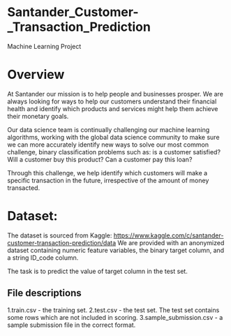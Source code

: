 # Santander_Customer-_Transaction_Prediction
Machine Learning Project
# Overview
At Santander our mission is to help people and businesses prosper. We are always looking for ways to help our customers understand their financial health and identify which products and services might help them achieve their monetary goals.

Our data science team is continually challenging our machine learning algorithms, working with the global data science community to make sure we can more accurately identify new ways to solve our most common challenge, binary classification problems such as: is a customer satisfied? Will a customer buy this product? Can a customer pay this loan?

Through this challenge, we help identify which customers will make a specific transaction in the future, irrespective of the amount of money transacted.
# Dataset:
The dataset is sourced from Kaggle: https://www.kaggle.com/c/santander-customer-transaction-prediction/data
We are provided with an anonymized dataset containing numeric feature variables, the binary target column, and a string ID_code column.

The task is to predict the value of target column in the test set.
## File descriptions   
1.train.csv - the training set.
2.test.csv - the test set. The test set contains some rows which are not included in scoring.
3.sample_submission.csv - a sample submission file in the correct format.
